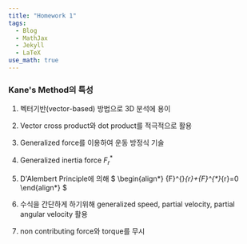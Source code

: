 ```yaml
---
title: "Homework 1"
tags:
  - Blog
  - MathJax
  - Jekyll
  - LaTeX
use_math: true
---
```

### Kane's Method의 특성
1. 벡터기반(vector-based) 방법으로 3D 분석에 용이
2. Vector cross product와 dot product를 적극적으로 활용
3. Generalized force를 이용하여 운동 방정식 기술
4. Generalized inertia force ${F}^{*}_{r}$
5. D'Alembert Principle에 의해 
$
\begin{align*}
  {F}^{}_{r}+{F}^{*}_{r}=0
\end{align*}
$

6. 수식을 간단하게 하기위해 generalized speed, partial velocity, partial angular velocity 활용
7. non contributing force와 torque를 무시
